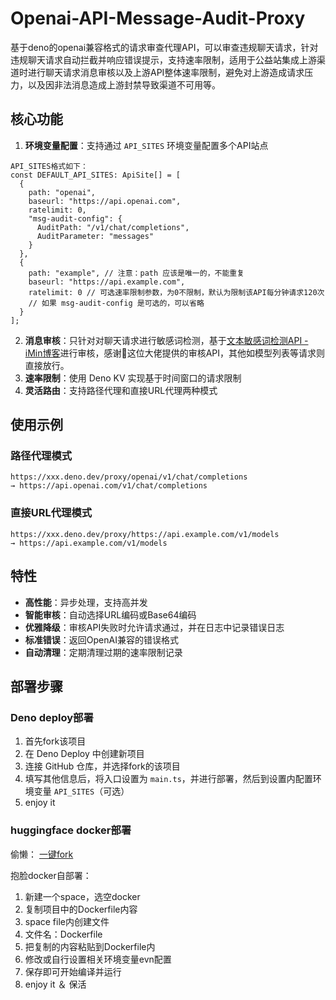 # Openai-API-Message-Audit-Proxy
基于deno的openai兼容格式的请求审查代理API，可以审查违规聊天请求，针对违规聊天请求自动拦截并响应错误提示，支持速率限制，适用于公益站集成上游渠道时进行聊天请求消息审核以及上游API整体速率限制，避免对上游造成请求压力，以及因非法消息造成上游封禁导致渠道不可用等。

## 核心功能

1. **环境变量配置**：支持通过 `API_SITES` 环境变量配置多个API站点
```
API_SITES格式如下：
const DEFAULT_API_SITES: ApiSite[] = [
  {
    path: "openai",
    baseurl: "https://api.openai.com",
    ratelimit: 0,
    "msg-audit-config": {
      AuditPath: "/v1/chat/completions",
      AuditParameter: "messages"
    }
  },
  {
    path: "example", // 注意：path 应该是唯一的，不能重复
    baseurl: "https://api.example.com",
    ratelimit: 0 // 可选速率限制参数，为0不限制，默认为限制该API每分钟请求120次
    // 如果 msg-audit-config 是可选的，可以省略
  }
];
```
2. **消息审核**：只针对对聊天请求进行敏感词检测，基于[文本敏感词检测API - iMin博客](https://www.iminbk.com/archives/276.html)进行审核，感谢🙏这位大佬提供的审核API，其他如模型列表等请求则直接放行。
3. **速率限制**：使用 Deno KV 实现基于时间窗口的请求限制
4. **灵活路由**：支持路径代理和直接URL代理两种模式

## 使用示例

### 路径代理模式
```
https://xxx.deno.dev/proxy/openai/v1/chat/completions
→ https://api.openai.com/v1/chat/completions
```

### 直接URL代理模式
```
https://xxx.deno.dev/proxy/https://api.example.com/v1/models
→ https://api.example.com/v1/models
```

## 特性

- **高性能**：异步处理，支持高并发
- **智能审核**：自动选择URL编码或Base64编码
- **优雅降级**：审核API失败时允许请求通过，并在日志中记录错误日志
- **标准错误**：返回OpenAI兼容的错误格式
- **自动清理**：定期清理过期的速率限制记录

## 部署步骤
### Deno deploy部署
1. 首先fork该项目
2. 在 Deno Deploy 中创建新项目
3. 连接 GitHub 仓库，并选择fork的该项目
4. 填写其他信息后，将入口设置为 `main.ts`，并进行部署，然后到设置内配置环境变量 `API_SITES`（可选）
5. enjoy it

### huggingface docker部署
偷懒：
[一键fork](https://huggingface.co/spaces/g2i/aichataudit/blob/main/Dockerfile?duplicate=true)

抱脸docker自部署：
1. 新建一个space，选空docker
2. 复制项目中的Dockerfile内容
3. space file内创建文件
4. 文件名：Dockerfile
5. 把复制的内容粘贴到Dockerfile内
6. 修改或自行设置相关环境变量evn配置
7. 保存即可开始编译并运行
8. enjoy it ＆ 保活
